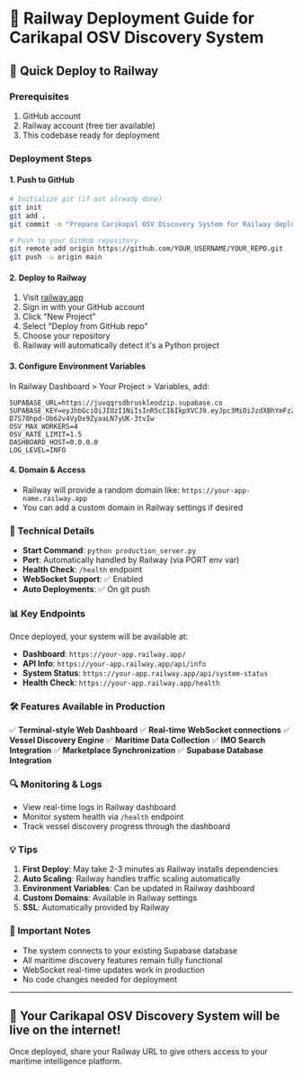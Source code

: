 # 🚂 Railway Deployment Guide for Carikapal OSV Discovery System

## 🚀 Quick Deploy to Railway

### Prerequisites
1. GitHub account
2. Railway account (free tier available)
3. This codebase ready for deployment

### Deployment Steps

#### 1. Push to GitHub
```bash
# Initialize git (if not already done)
git init
git add .
git commit -m "Prepare Carikapal OSV Discovery System for Railway deployment"

# Push to your GitHub repository
git remote add origin https://github.com/YOUR_USERNAME/YOUR_REPO.git
git push -u origin main
```

#### 2. Deploy to Railway
1. Visit [railway.app](https://railway.app)
2. Sign in with your GitHub account
3. Click "New Project"
4. Select "Deploy from GitHub repo"
5. Choose your repository
6. Railway will automatically detect it's a Python project

#### 3. Configure Environment Variables
In Railway Dashboard > Your Project > Variables, add:

```
SUPABASE_URL=https://juvqqrsdbruskleodzip.supabase.co
SUPABASE_KEY=eyJhbGciOiJIUzI1NiIsInR5cCI6IkpXVCJ9.eyJpc3MiOiJzdXBhYmFzZSIsInJlZiI6Imp1dnFxcnNkYnJ1c2tsZW9kemlwIiwicm9sZSI6ImFub24iLCJpYXQiOjE3NDQxNzYyOTUsImV4cCI6MjA1OTc1MjI5NX0.lEP07y-D7S70hpd-Ob62v4VyDx9ZyaaLN7yUK-3tvIw
OSV_MAX_WORKERS=4
OSV_RATE_LIMIT=1.5
DASHBOARD_HOST=0.0.0.0
LOG_LEVEL=INFO
```

#### 4. Domain & Access
- Railway will provide a random domain like: `https://your-app-name.railway.app`
- You can add a custom domain in Railway settings if desired

### 🔧 Technical Details

- **Start Command**: `python production_server.py`
- **Port**: Automatically handled by Railway (via PORT env var)
- **Health Check**: `/health` endpoint
- **WebSocket Support**: ✅ Enabled
- **Auto Deployments**: ✅ On git push

### 📊 Key Endpoints

Once deployed, your system will be available at:
- **Dashboard**: `https://your-app.railway.app/`
- **API Info**: `https://your-app.railway.app/api/info`
- **System Status**: `https://your-app.railway.app/api/system-status`
- **Health Check**: `https://your-app.railway.app/health`

### 🛠️ Features Available in Production

✅ **Terminal-style Web Dashboard**
✅ **Real-time WebSocket connections**
✅ **Vessel Discovery Engine**
✅ **Maritime Data Collection**
✅ **IMO Search Integration**
✅ **Marketplace Synchronization**
✅ **Supabase Database Integration**

### 🔍 Monitoring & Logs

- View real-time logs in Railway dashboard
- Monitor system health via `/health` endpoint
- Track vessel discovery progress through the dashboard

### 💡 Tips

1. **First Deploy**: May take 2-3 minutes as Railway installs dependencies
2. **Auto Scaling**: Railway handles traffic scaling automatically
3. **Environment Variables**: Can be updated in Railway dashboard
4. **Custom Domains**: Available in Railway settings
5. **SSL**: Automatically provided by Railway

### 🚨 Important Notes

- The system connects to your existing Supabase database
- All maritime discovery features remain fully functional
- WebSocket real-time updates work in production
- No code changes needed for deployment

---

## 🌟 Your Carikapal OSV Discovery System will be live on the internet!

Once deployed, share your Railway URL to give others access to your maritime intelligence platform.